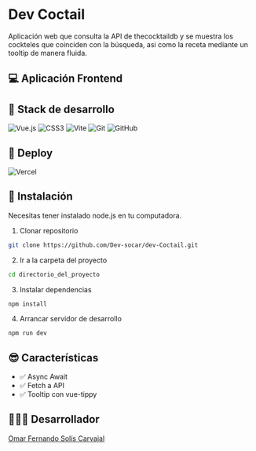 # Dev Coctail

Aplicación web que consulta la API de thecocktaildb y se muestra los cockteles que coinciden con la búsqueda, asi como la receta mediante un tooltip de manera fluida.

## 💻 Aplicación Frontend

## 🧰 Stack de desarrollo
![Vue.js](https://img.shields.io/badge/Vue.js-00D084?style=for-the-badge&logo=vue.js&logoColor=white)
![CSS3](https://img.shields.io/badge/CSS3-1572B6?style=for-the-badge&logo=css3&logoColor=white)
![Vite](https://img.shields.io/badge/Vite-646CFF?style=for-the-badge&logo=vite&logoColor=white)
![Git](https://img.shields.io/badge/Git-F05032?style=for-the-badge&logo=git&logoColor=white)
![GitHub](https://img.shields.io/badge/GitHub-181717?style=for-the-badge&logo=github&logoColor=white)

## 🚀 Deploy
![Vercel](https://img.shields.io/badge/Vercel-000000?style=for-the-badge&logo=vercel&logoColor=white)

##  📲 Instalación
Necesitas tener instalado node.js en tu computadora.
1. Clonar repositorio
```bash
git clone https://github.com/Dev-socar/dev-Coctail.git
```
2. Ir a la carpeta del proyecto
```bash
cd directorio_del_proyecto
```
3. Instalar dependencias
```bash
npm install
```
4. Arrancar servidor de desarrollo
```bash
npm run dev
```

## 😎 Características

- ✅ Async Await  
- ✅ Fetch a API
- ✅ Tooltip con vue-tippy

## 🧑🏽‍💻 Desarrollador

[Omar Fernando Solís Carvajal](https://portfolio-omar-solis.vercel.app/)
